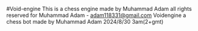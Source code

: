 #Void-engine
This is a chess engine made by Muhammad Adam
all rights reserved for Muhammad Adam - adam118331@gmail.com
Voidengine a chess bot made by Muhammad Adam 
2024/8/30
3am(2+gmt)
